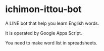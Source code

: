# ichimon-ittou-bot
A LINE bot that help you learn English words. 

It is operated by Google Apps Script.

You need to make word list in spreadsheets.
